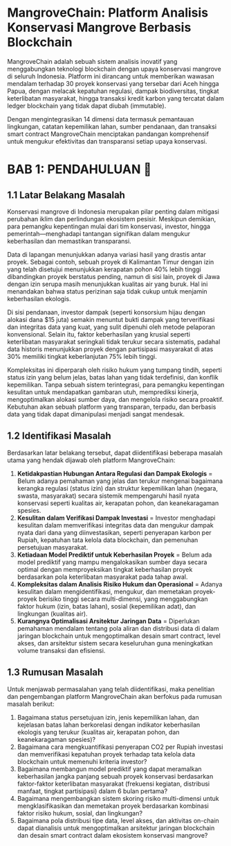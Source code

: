 # MangroveChain: Platform Analisis Konservasi Mangrove Berbasis Blockchain
MangroveChain adalah sebuah sistem analisis inovatif yang menggabungkan teknologi blockchain dengan upaya konservasi mangrove di seluruh Indonesia. Platform ini dirancang untuk memberikan wawasan mendalam terhadap 30 proyek konservasi yang tersebar dari Aceh hingga Papua, dengan melacak kepatuhan regulasi, dampak biodiversitas, tingkat keterlibatan masyarakat, hingga transaksi kredit karbon yang tercatat dalam ledger blockchain yang tidak dapat diubah (immutable).

Dengan mengintegrasikan 14 dimensi data termasuk pemantauan lingkungan, catatan kepemilikan lahan, sumber pendanaan, dan transaksi smart contract MangroveChain menciptakan pandangan komprehensif untuk mengukur efektivitas dan transparansi setiap upaya konservasi.

# BAB 1: PENDAHULUAN 📖

## 1.1 Latar Belakang Masalah
Konservasi mangrove di Indonesia merupakan pilar penting dalam mitigasi perubahan iklim dan perlindungan ekosistem pesisir. Meskipun demikian, para pemangku kepentingan mulai dari tim konservasi, investor, hingga pemerintah—menghadapi tantangan signifikan dalam mengukur keberhasilan dan memastikan transparansi.

Data di lapangan menunjukkan adanya variasi hasil yang drastis antar proyek. Sebagai contoh, sebuah proyek di Kalimantan Timur dengan izin yang telah disetujui menunjukkan kerapatan pohon 40% lebih tinggi dibandingkan proyek berstatus pending, namun di sisi lain, proyek di Jawa dengan izin serupa masih menunjukkan kualitas air yang buruk. Hal ini menandakan bahwa status perizinan saja tidak cukup untuk menjamin keberhasilan ekologis.

Di sisi pendanaan, investor dampak (seperti konsorsium hijau dengan alokasi dana $15 juta) semakin menuntut bukti dampak yang terverifikasi dan integritas data yang kuat, yang sulit dipenuhi oleh metode pelaporan konvensional. Selain itu, faktor keberhasilan yang krusial seperti keterlibatan masyarakat seringkali tidak terukur secara sistematis, padahal data historis menunjukkan proyek dengan partisipasi masyarakat di atas 30% memiliki tingkat keberlanjutan 75% lebih tinggi.

Kompleksitas ini diperparah oleh risiko hukum yang tumpang tindih, seperti status izin yang belum jelas, batas lahan yang tidak terdefinisi, dan konflik kepemilikan. Tanpa sebuah sistem terintegrasi, para pemangku kepentingan kesulitan untuk mendapatkan gambaran utuh, memprediksi kinerja, mengoptimalkan alokasi sumber daya, dan mengelola risiko secara proaktif. Kebutuhan akan sebuah platform yang transparan, terpadu, dan berbasis data yang tidak dapat dimanipulasi menjadi sangat mendesak.

## 1.2 Identifikasi Masalah
Berdasarkan latar belakang tersebut, dapat diidentifikasi beberapa masalah utama yang hendak dijawab oleh platform MangroveChain:
1. **Ketidakpastian Hubungan Antara Regulasi dan Dampak Ekologis** = Belum adanya pemahaman yang jelas dan terukur mengenai bagaimana kerangka regulasi (status izin) dan struktur kepemilikan lahan (negara, swasta, masyarakat) secara sistemik mempengaruhi hasil nyata konservasi seperti kualitas air, kerapatan pohon, dan keanekaragaman spesies.
2. **Kesulitan dalam Verifikasi Dampak Investasi** = Investor menghadapi kesulitan dalam memverifikasi integritas data dan mengukur dampak nyata dari dana yang diinvestasikan, seperti penyerapan karbon per Rupiah, kepatuhan tata kelola data blockchain, dan pemenuhan persetujuan masyarakat.
3. **Ketiadaan Model Prediktif untuk Keberhasilan Proyek** = Belum ada model prediktif yang mampu mengalokasikan sumber daya secara optimal dengan memproyeksikan tingkat keberhasilan proyek berdasarkan pola keterlibatan masyarakat pada tahap awal.
4. **Kompleksitas dalam Analisis Risiko Hukum dan Operasional** = Adanya kesulitan dalam mengidentifikasi, mengukur, dan memetakan proyek-proyek berisiko tinggi secara multi-dimensi, yang menggabungkan faktor hukum (izin, batas lahan), sosial (kepemilikan adat), dan lingkungan (kualitas air).
5. **Kurangnya Optimalisasi Arsitektur Jaringan Data** = Diperlukan pemahaman mendalam tentang pola aliran dan distribusi data di dalam jaringan blockchain untuk mengoptimalkan desain smart contract, level akses, dan arsitektur sistem secara keseluruhan guna meningkatkan volume transaksi dan efisiensi.

## 1.3 Rumusan Masalah
Untuk menjawab permasalahan yang telah diidentifikasi, maka penelitian dan pengembangan platform MangroveChain akan berfokus pada rumusan masalah berikut:

1. Bagaimana status persetujuan izin, jenis kepemilikan lahan, dan kejelasan batas lahan berkorelasi dengan indikator keberhasilan ekologis yang terukur (kualitas air, kerapatan pohon, dan keanekaragaman spesies)?
2. Bagaimana cara mengkuantifikasi penyerapan CO2 per Rupiah investasi dan memverifikasi kepatuhan proyek terhadap tata kelola data blockchain untuk memenuhi kriteria investor?
3. Bagaimana membangun model prediktif yang dapat meramalkan keberhasilan jangka panjang sebuah proyek konservasi berdasarkan faktor-faktor keterlibatan masyarakat (frekuensi kegiatan, distribusi manfaat, tingkat partisipasi) dalam 6 bulan pertama?
4. Bagaimana mengembangkan sistem skoring risiko multi-dimensi untuk mengklasifikasikan dan memetakan proyek berdasarkan kombinasi faktor risiko hukum, sosial, dan lingkungan?
5. Bagaimana pola distribusi tipe data, level akses, dan aktivitas on-chain dapat dianalisis untuk mengoptimalkan arsitektur jaringan blockchain dan desain smart contract dalam ekosistem konservasi mangrove?
